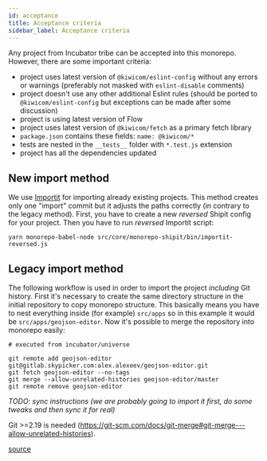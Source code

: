```yaml
---
id: acceptance
title: Acceptance criteria
sidebar_label: Acceptance criteria
---
```


Any project from Incubator tribe can be accepted into this monorepo. However, there are some important criteria:

- project uses latest version of `@kiwicom/eslint-config` without any errors or warnings (preferably not masked with `eslint-disable` comments)
- project doesn't use any other additional Eslint rules (should be ported to `@kiwicom/eslint-config` but exceptions can be made after some discussion)
- project is using latest version of Flow
- project uses latest version of `@kiwicom/fetch` as a primary fetch library
- `package.json` contains these fields: `name: @kiwicom/*`
- tests are nested in the `__tests__` folder with `*.test.js` extension
- project has all the dependencies updated

## New import method

We use [Importit](https://github.com/kiwicom/monorepo-shipit#importit-part-unstable) for importing already existing projects. This method creates only one "import" commit but it adjusts the paths correctly (in contrary to the legacy method). First, you have to create a new _reversed_ Shipit config for your project. Then you have to run _reversed_ Importit script:

```text
yarn monorepo-babel-node src/core/monorepo-shipit/bin/importit-reversed.js
```

## Legacy import method

The following workflow is used in order to import the project _including_ Git history. First it's necessary to create the same directory structure in the initial repository to copy monorepo structure. This basically means you have to nest everything inside (for example) `src/apps` so in this example it would be `src/apps/geojson-editor`. Now it's possible to merge the repository into monorepo easily:

```text
# executed from incubator/universe

git remote add geojson-editor git@gitlab.skypicker.com:alex.alexeev/geojson-editor.git
git fetch geojson-editor --no-tags
git merge --allow-unrelated-histories geojson-editor/master
git remote remove geojson-editor
```

_TODO: sync instructions (we are probably going to import it first, do some tweaks and then sync it for real)_

Git >=2.19 is needed (https://git-scm.com/docs/git-merge#git-merge---allow-unrelated-histories).

[source](https://stackoverflow.com/a/10548919/3135248)
